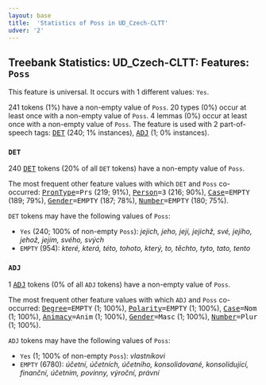 ```yaml
---
layout: base
title:  'Statistics of Poss in UD_Czech-CLTT'
udver: '2'
---
```


## Treebank Statistics: UD_Czech-CLTT: Features: `Poss`

This feature is universal.
It occurs with 1 different values: `Yes`.

241 tokens (1%) have a non-empty value of `Poss`.
20 types (0%) occur at least once with a non-empty value of `Poss`.
4 lemmas (0%) occur at least once with a non-empty value of `Poss`.
The feature is used with 2 part-of-speech tags: <tt><a href="cs_cltt-pos-DET.html">DET</a></tt> (240; 1% instances), <tt><a href="cs_cltt-pos-ADJ.html">ADJ</a></tt> (1; 0% instances).

### `DET`

240 <tt><a href="cs_cltt-pos-DET.html">DET</a></tt> tokens (20% of all `DET` tokens) have a non-empty value of `Poss`.

The most frequent other feature values with which `DET` and `Poss` co-occurred: <tt><a href="cs_cltt-feat-PronType.html">PronType</a></tt><tt>=Prs</tt> (219; 91%), <tt><a href="cs_cltt-feat-Person.html">Person</a></tt><tt>=3</tt> (216; 90%), <tt><a href="cs_cltt-feat-Case.html">Case</a></tt><tt>=EMPTY</tt> (189; 79%), <tt><a href="cs_cltt-feat-Gender.html">Gender</a></tt><tt>=EMPTY</tt> (187; 78%), <tt><a href="cs_cltt-feat-Number.html">Number</a></tt><tt>=EMPTY</tt> (180; 75%).

`DET` tokens may have the following values of `Poss`:

* `Yes` (240; 100% of non-empty `Poss`): <em>jejich, jeho, její, jejichž, své, jejího, jehož, jejím, svého, svých</em>
* `EMPTY` (954): <em>které, která, této, tohoto, který, to, těchto, tyto, tato, tento</em>

### `ADJ`

1 <tt><a href="cs_cltt-pos-ADJ.html">ADJ</a></tt> tokens (0% of all `ADJ` tokens) have a non-empty value of `Poss`.

The most frequent other feature values with which `ADJ` and `Poss` co-occurred: <tt><a href="cs_cltt-feat-Degree.html">Degree</a></tt><tt>=EMPTY</tt> (1; 100%), <tt><a href="cs_cltt-feat-Polarity.html">Polarity</a></tt><tt>=EMPTY</tt> (1; 100%), <tt><a href="cs_cltt-feat-Case.html">Case</a></tt><tt>=Nom</tt> (1; 100%), <tt><a href="cs_cltt-feat-Animacy.html">Animacy</a></tt><tt>=Anim</tt> (1; 100%), <tt><a href="cs_cltt-feat-Gender.html">Gender</a></tt><tt>=Masc</tt> (1; 100%), <tt><a href="cs_cltt-feat-Number.html">Number</a></tt><tt>=Plur</tt> (1; 100%).

`ADJ` tokens may have the following values of `Poss`:

* `Yes` (1; 100% of non-empty `Poss`): <em>vlastníkovi</em>
* `EMPTY` (6780): <em>účetní, účetních, účetního, konsolidované, konsolidující, finanční, účetním, povinny, výroční, právní</em>

